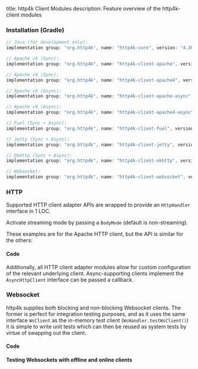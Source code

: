 title: http4k Client Modules
description: Feature overview of the http4k-client modules

### Installation (Gradle)

```groovy
// Java (for development only):
implementation group: "org.http4k", name: "http4k-core", version: "4.30.4.0"

// Apache v5 (Sync): 
implementation group: "org.http4k", name: "http4k-client-apache", version: "4.30.4.0"

// Apache v4 (Sync): 
implementation group: "org.http4k", name: "http4k-client-apache4", version: "4.30.4.0"

// Apache v5 (Async): 
implementation group: "org.http4k", name: "http4k-client-apache-async", version: "4.30.4.0"

// Apache v4 (Async): 
implementation group: "org.http4k", name: "http4k-client-apache4-async", version: "4.30.4.0"

// Fuel (Sync + Async): 
implementation group: "org.http4k", name: "http4k-client-fuel", version: "4.30.4.0"

// Jetty (Sync + Async): 
implementation group: "org.http4k", name: "http4k-client-jetty", version: "4.30.4.0"

// OkHttp (Sync + Async): 
implementation group: "org.http4k", name: "http4k-client-okhttp", version: "4.30.4.0"

// Websocket: 
implementation group: "org.http4k", name: "http4k-client-websocket", version: "4.30.4.0"
```

### HTTP
Supported HTTP client adapter APIs are wrapped to provide an `HttpHandler` interface in 1 LOC.

Activate streaming mode by passing a `BodyMode` (default is non-streaming).

These examples are for the Apache HTTP client, but the API is similar for the others:

#### Code [<img class="octocat"/>](https://github.com/http4k/http4k/blob/master/src/docs/guide/reference/clients/example_http.kt)

<script src="https://gist-it.appspot.com/https://github.com/http4k/http4k/blob/master/src/docs/guide/reference/clients/example_http.kt"></script>

Additionally, all HTTP client adapter modules allow for custom configuration of the relevant underlying client. Async-supporting clients implement the `AsyncHttpClient` interface can be passed a callback.

### Websocket
http4k supplies both blocking and non-blocking Websocket clients. The former is perfect for integration testing purposes, and as it uses the same interface `WsClient` as the in-memory test client (`WsHandler.testWsClient()`) it is simple to write unit tests which can then be reused as system tests by virtue of swapping out the client.

#### Code [<img class="octocat"/>](https://github.com/http4k/http4k/blob/master/src/docs/guide/reference/clients/example_websocket.kt)

<script src="https://gist-it.appspot.com/https://github.com/http4k/http4k/blob/master/src/docs/guide/reference/clients/example_websocket.kt"></script>

#### Testing Websockets with offline and online clients [<img class="octocat"/>](https://github.com/http4k/http4k/blob/master/src/docs/guide/reference/clients/TestingWebsockets.kt)

<script src="https://gist-it.appspot.com/https://github.com/http4k/http4k/blob/master/src/docs/guide/reference/clients/TestingWebsockets.kt"></script>
